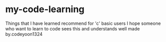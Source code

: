 # my-code-learning
Things that I have learned recommend for 'c' basic users
I hope someone who want to learn to code sees this and understands well
                                                    made by.codeyoon1324
